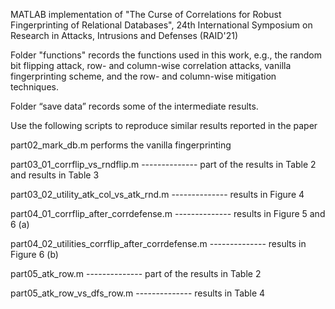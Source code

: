 MATLAB implementation of "The Curse of Correlations for Robust Fingerprinting of Relational Databases", 24th International Symposium on Research in Attacks, Intrusions and Defenses (RAID'21)

Folder "functions" records the functions used in this work, e.g., the random bit flipping attack, row- and column-wise correlation attacks, vanilla fingerprinting scheme, and the row- and column-wise mitigation techniques.

Folder “save data” records some of the intermediate results.

Use the following scripts to reproduce similar results reported in the paper

part02_mark_db.m performs the vanilla fingerprinting

part03_01_corrflip_vs_rndflip.m --------------  part of the results in Table 2 and results in Table 3

part03_02_utility_atk_col_vs_atk_rnd.m -------------- results in Figure 4

part04_01_corrflip_after_corrdefense.m -------------- results in Figure 5 and 6 (a)

part04_02_utilities_corrflip_after_corrdefense.m -------------- results in Figure 6 (b)

part05_atk_row.m -------------- part of the results in Table 2

part05_atk_row_vs_dfs_row.m -------------- results in Table 4
